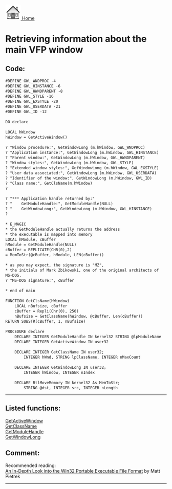 [<img src="../images/home.png"> Home ](https://github.com/VFPX/Win32API)  

# Retrieving information about the main VFP window

## Code:
```foxpro  
#DEFINE GWL_WNDPROC -4
#DEFINE GWL_HINSTANCE -6
#DEFINE GWL_HWNDPARENT -8
#DEFINE GWL_STYLE -16
#DEFINE GWL_EXSTYLE -20
#DEFINE GWL_USERDATA -21
#DEFINE GWL_ID -12

DO declare

LOCAL hWindow
hWindow = GetActiveWindow()

? "Window procedure:", GetWindowLong (m.hWindow, GWL_WNDPROC)
? "Application instance:", GetWindowLong (m.hWindow, GWL_HINSTANCE)
? "Parent window:", GetWindowLong (m.hWindow, GWL_HWNDPARENT)
? "Window styles:", GetWindowLong (m.hWindow, GWL_STYLE)
? "Extended window styles:", GetWindowLong (m.hWindow, GWL_EXSTYLE)
? "User data associated:", GetWindowLong (m.hWindow, GWL_USERDATA)
? "Identifier of the window:", GetWindowLong (m.hWindow, GWL_ID)
? "Class name:", GetClsName(m.hWindow)
?

? "*** Application handle returned by:"
? "    GetModuleHandle:", GetModuleHandle(NULL)
? "    GetWindowLong:", GetWindowLong (m.hWindow, GWL_HINSTANCE)
?

* E_MAGIC
* the GetModuleHandle actually returns the address
* the executable is mapped into memory
LOCAL hModule, cBuffer
hModule = GetModuleHandle(NULL)
cBuffer = REPLICATE(CHR(0),2)
= MemToStr(@cBuffer, hModule, LEN(cBuffer))

* as you may expect, the signature is "MZ",
* the initials of Mark Zbikowski, one of the original architects of MS-DOS.
? "MS-DOS signature:", cBuffer

* end of main

FUNCTION GetClsName(hWindow)
    LOCAL nBufsize, cBuffer
    cBuffer = Repli(Chr(0), 250)
    nBufsize = GetClassName(hWindow, @cBuffer, Len(cBuffer))
RETURN SUBSTR(cBuffer, 1, nBufsize)

PROCEDURE declare
	DECLARE INTEGER GetModuleHandle IN kernel32 STRING @lpModuleName
	DECLARE INTEGER GetActiveWindow IN user32

    DECLARE INTEGER GetClassName IN user32;
        INTEGER hWnd, STRING lpClassName, INTEGER nMaxCount

	DECLARE INTEGER GetWindowLong IN user32;
		INTEGER hWindow, INTEGER nIndex

	DECLARE RtlMoveMemory IN kernel32 As MemToStr;
		STRING @dst, INTEGER src, INTEGER nLength  
```  
***  


## Listed functions:
[GetActiveWindow](../libraries/user32/GetActiveWindow.md)  
[GetClassName](../libraries/user32/GetClassName.md)  
[GetModuleHandle](../libraries/kernel32/GetModuleHandle.md)  
[GetWindowLong](../libraries/user32/GetWindowLong.md)  

## Comment:
Recommended reading:  
[An In-Depth Look into the Win32 Portable Executable File Format](http://bytepointer.com/resources/pietrek_in_depth_look_into_pe_format_pt1.htm) by Matt Pietrek  
  
***  

